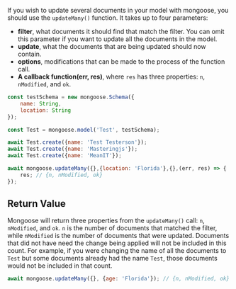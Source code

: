 If you wish to update several documents in your model with mongoose, you should use the `updateMany()` function.
It takes up to four parameters:

- **filter**, what documents it should find that match the filter.
You can omit this parameter if you want to update all the documents in the model.
- **update**, what the documents that are being updated should now contain.
- **options**, modifications that can be made to the process of the function call.
- **A callback function(err, res)**, where `res` has three properties: `n`, `nModified`, and `ok`.

```javascript
const testSchema = new mongoose.Schema({
    name: String,
    location: String
});

const Test = mongoose.model('Test', testSchema);

await Test.create({name: 'Test Testerson'});
await Test.create({name: 'Masteringjs'});
await Test.create({name: 'MeanIT'});

await mongoose.updateMany({},{location: 'Florida'},{},(err, res) => {
    res; // {n, nModified, ok}
});
```

## Return Value

Mongoose will return three properties from the `updateMany()` call: `n`, `nModified`, and `ok`.
`n` is the number of documents that matched the filter, while `nModified` is the number of documents that were updated.
Documents that did not have need the change being applied will not be included in this count. For example, if you were changing the name
of all the documents to `Test` but some documents already had the name `Test`, those documents would not be included in that count.

```javascript
await mongoose.updateMany({}, {age: 'Florida'}); // {n, nModified, ok}
```
